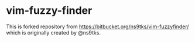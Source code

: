 vim-fuzzy-finder
================

This is forked repository from https://bitbucket.org/ns9tks/vim-fuzzyfinder/ which is originally created by @ns9tks.

